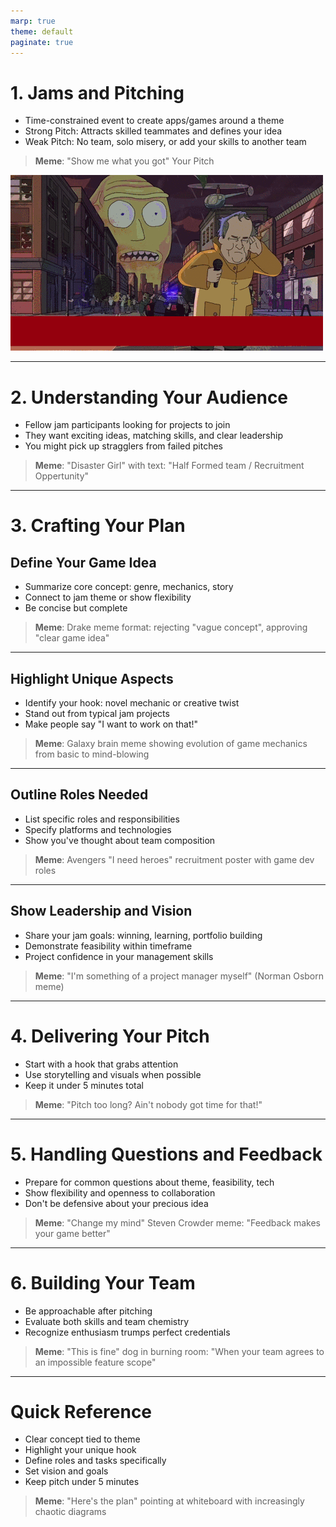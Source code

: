 ```yaml
---
marp: true
theme: default
paginate: true
---
```


# 1. Jams and Pitching

- Time-constrained event to create apps/games around a theme
- Strong Pitch: Attracts skilled teammates and defines your idea
- Weak Pitch: No team, solo misery, or add your skills to another team

> **Meme**: "Show me what you got" Your Pitch

![Show me what you got](imgs/showme.gif)

---

# 2. Understanding Your Audience

- Fellow jam participants looking for projects to join
- They want exciting ideas, matching skills, and clear leadership
- You might pick up stragglers from failed pitches

> **Meme**: "Disaster Girl" with text: "Half Formed team / Recruitment Oppertunity"

---

# 3. Crafting Your Plan

## Define Your Game Idea

- Summarize core concept: genre, mechanics, story
- Connect to jam theme or show flexibility
- Be concise but complete

> **Meme**: Drake meme format: rejecting "vague concept", approving "clear game idea"

---

## Highlight Unique Aspects

- Identify your hook: novel mechanic or creative twist
- Stand out from typical jam projects
- Make people say "I want to work on that!"

> **Meme**: Galaxy brain meme showing evolution of game mechanics from basic to mind-blowing

---

## Outline Roles Needed

- List specific roles and responsibilities
- Specify platforms and technologies
- Show you've thought about team composition

> **Meme**: Avengers "I need heroes" recruitment poster with game dev roles

---

## Show Leadership and Vision

- Share your jam goals: winning, learning, portfolio building
- Demonstrate feasibility within timeframe
- Project confidence in your management skills

> **Meme**: "I'm something of a project manager myself" (Norman Osborn meme)

---

# 4. Delivering Your Pitch

- Start with a hook that grabs attention
- Use storytelling and visuals when possible
- Keep it under 5 minutes total

> **Meme**: "Pitch too long? Ain't nobody got time for that!"

---

# 5. Handling Questions and Feedback

- Prepare for common questions about theme, feasibility, tech
- Show flexibility and openness to collaboration
- Don't be defensive about your precious idea

> **Meme**: "Change my mind" Steven Crowder meme: "Feedback makes your game better"

---

# 6. Building Your Team

- Be approachable after pitching
- Evaluate both skills and team chemistry
- Recognize enthusiasm trumps perfect credentials

> **Meme**: "This is fine" dog in burning room: "When your team agrees to an impossible feature scope"

---

# Quick Reference

- Clear concept tied to theme
- Highlight your unique hook
- Define roles and tasks specifically
- Set vision and goals
- Keep pitch under 5 minutes

> **Meme**: "Here's the plan" pointing at whiteboard with increasingly chaotic diagrams
